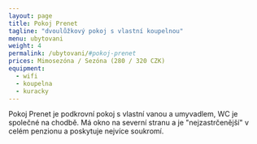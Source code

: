 ```yaml
---
layout: page
title: Pokoj Prenet
tagline: "dvoulůžkový pokoj s vlastní koupelnou"
menu: ubytovani
weight: 4
permalink: /ubytovani/#pokoj-prenet
prices: Mimosezóna / Sezóna (280 / 320 CZK)
equipment:
  - wifi
  - koupelna
  - kuracky
---
```


Pokoj Prenet je podkrovní pokoj s vlastní vanou a umyvadlem, WC je společné na chodbě. Má okno na severní stranu a je "nejzastrčenější" v celém penzionu a poskytuje nejvíce soukromí.